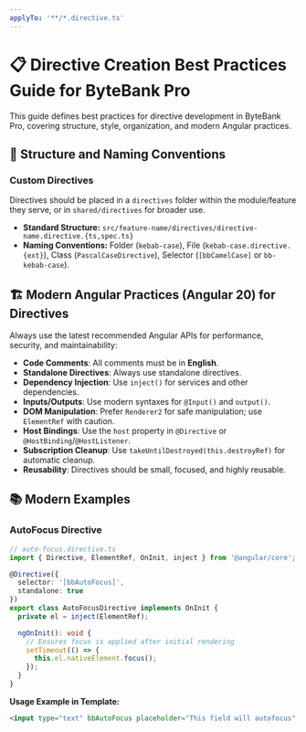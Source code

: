 ```yaml
---
applyTo: '**/*.directive.ts'
---
```


# 📋 Directive Creation Best Practices Guide for ByteBank Pro

This guide defines best practices for directive development in ByteBank Pro, covering structure, style, organization, and modern Angular practices.

## 📁 Structure and Naming Conventions

### Custom Directives

Directives should be placed in a `directives` folder within the module/feature they serve, or in `shared/directives` for broader use.

-   **Standard Structure:** `src/feature-name/directives/directive-name.directive.{ts,spec.ts}`
-   **Naming Conventions:** Folder (`kebab-case`), File (`kebab-case.directive.{ext}`), Class (`PascalCaseDirective`), Selector (`[bbCamelCase]` or `bb-kebab-case`).

## 🏗️ Modern Angular Practices (Angular 20) for Directives

Always use the latest recommended Angular APIs for performance, security, and maintainability:

-   **Code Comments**: All comments must be in **English**.
-   **Standalone Directives**: Always use standalone directives.
-   **Dependency Injection**: Use `inject()` for services and other dependencies.
-   **Inputs/Outputs**: Use modern syntaxes for `@Input()` and `output()`.
-   **DOM Manipulation**: Prefer `Renderer2` for safe manipulation; use `ElementRef` with caution.
-   **Host Bindings**: Use the `host` property in `@Directive` or `@HostBinding`/`@HostListener`.
-   **Subscription Cleanup**: Use `takeUntilDestroyed(this.destroyRef)` for automatic cleanup.
-   **Reusability**: Directives should be small, focused, and highly reusable.

## 📚 Modern Examples

### AutoFocus Directive

```typescript
// auto-focus.directive.ts
import { Directive, ElementRef, OnInit, inject } from '@angular/core';

@Directive({
  selector: '[bbAutoFocus]',
  standalone: true
})
export class AutoFocusDirective implements OnInit {
  private el = inject(ElementRef);

  ngOnInit(): void {
    // Ensures focus is applied after initial rendering
    setTimeout(() => {
      this.el.nativeElement.focus();
    });
  }
}
```

**Usage Example in Template:**

```html
<input type="text" bbAutoFocus placeholder="This field will autofocus" />
```
